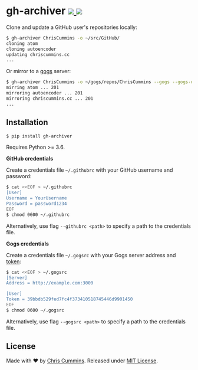 <h1>
  gh-archiver
  <a href="https://badge.fury.io/py/gh-archiver">
    <img src="https://img.shields.io/pypi/v/gh-archiver.svg?colorB=green&style=flat">
  </a> <a href="https://tldrlegal.com/license/mit-license" target="_blank">
    <img src="https://img.shields.io/badge/license-MIT-blue.svg?style=flat">
  </a>
</h1>

Clone and update a GitHub user's repositories locally:

```sh
$ gh-archiver ChrisCummins -o ~/src/GitHub/
cloning atom
cloning autoencoder
updating chriscummins.cc
...
```

Or mirror to a [gogs](https://gogs.io) server:

```sh
$ gh-archiver ChrisCummins -o ~/gogs/repos/ChrisCummins --gogs --gogs-uid 1
mirring atom ... 201
mirroring autoencoder ... 201
mirroring chriscummins.cc ... 201
...
```

## Installation

```sh
$ pip install gh-archiver
```

Requires Python >= 3.6.

**GitHub credentials**

Create a credentials file `~/.githubrc` with your GitHub username and password:

```sh
$ cat <<EOF > ~/.githubrc
[User]
Username = YourUsername
Password = password1234
EOF
$ chmod 0600 ~/.githubrc
```

Alternatively, use flag `--githubrc <path>` to specify a path to the credentials file.

**Gogs credentials**

Create a credentials file `~/.gogsrc` with your Gogs server address and [token](https://github.com/gogits/go-gogs-client/wiki#access-token):

```sh
$ cat <<EOF > ~/.gogsrc
[Server]
Address = http://example.com:3000

[User]
Token = 39bbdb529fed7fc4f373410518745446d9901450
EOF
$ chmod 0600 ~/.gogsrc
```

Alternatively, use flag `--gogsrc <path>` to specify a path to the credentials file.

## License

Made with ❤️ by [Chris Cummins](http://chriscummins.cc). Released under [MIT License](https://tldrlegal.com/license/mit-license).
